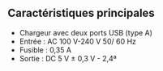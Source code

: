 ## Caractéristiques principales

- Chargeur avec deux ports USB (type A)
- Entrée : AC 100 V-240 V 50/ 60 Hz
- Fusible : 0,35 A
- Sortie : DC 5 V ± 0,3 V - 2,4ª
